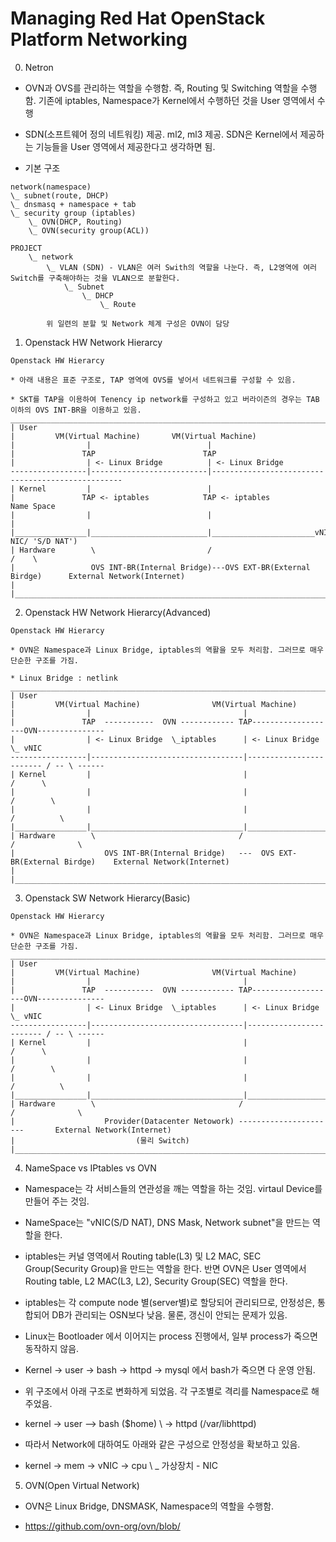 

# Managing Red Hat OpenStack Platform Networking 

0. Netron 

* OVN과 OVS를 관리하는 역할을 수행함. 즉, Routing 및 Switching 역할을 수행함. 기존에 iptables, Namespace가 Kernel에서 수행하던 것을 User 영역에서 수행

* SDN(소프트웨어 정의 네트워킹) 제공. ml2, ml3 제공. SDN은 Kernel에서 제공하는 기능들을 User 영역에서 제공한다고 생각하면 됨. 

* 기본 구조

```
network(namespace)
\_ subnet(route, DHCP) 
\_ dnsmasq + namespace + tab
\_ security group (iptables) 
    \_ OVN(DHCP, Routing)
    \_ OVN(security group(ACL))

PROJECT
    \_ network 
        \_ VLAN (SDN) - VLAN은 여러 Swith의 역할을 나눈다. 즉, L2영역에 여러 Switch를 구축해야하는 것을 VLAN으로 분할한다.
            \_ Subnet 
                \_ DHCP 
                    \_ Route 

        위 일련의 분할 및 Network 체계 구성은 OVN이 담당 
```

1. Openstack HW Network Hierarcy 

```
Openstack HW Hierarcy

* 아래 내용은 표준 구조로, TAP 영역에 OVS를 넣어서 네트워크를 구성할 수 있음. 

* SKT를 TAP을 이용하여 Tenency ip network를 구성하고 있고 버라이즌의 경우는 TAB 이하의 OVS INT-BR을 이용하고 있음.
______________________________________________________________________________________________
| User  
|         VM(Virtual Machine)       VM(Virtual Machine)
|                |                          |
|               TAP                        TAP
|                | <- Linux Bridge          | <- Linux Bridge
-----------------|--------------------------|--------------------------------------------------
| Kernel         |                          |
|               TAP <- iptables            TAP <- iptables                Name Space  
|                |                          |                                 |  
|________________|__________________________|_______________________vNIC(virtual NIC/ 'S/D NAT')
| Hardware        \                         /                               /    \   
|                 OVS INT-BR(Internal Bridge)---OVS EXT-BR(External Birdge)      External Network(Internet)
|
|_______________________________________________________________________________________________
```

2. Openstack HW Network Hierarcy(Advanced)

```
Openstack HW Hierarcy

* OVN은 Namespace과 Linux Bridge, iptables의 역활을 모두 처리함. 그러므로 매우 단순한 구조를 가짐. 

* Linux Bridge : netlink
___________________________________________________________________________________________
| User  
|         VM(Virtual Machine)                VM(Virtual Machine)
|                |                                  |
|               TAP  -----------  OVN ------------ TAP-------------------OVN---------------
|                | <- Linux Bridge  \_iptables      | <- Linux Bridge      \_ vNIC
-----------------|----------------------------------|------------------------ / -- \ ------
| Kernel         |                                  |                        /      \
|                |                                  |                       /        \
|                |                                  |                      /          \          
|________________|__________________________________|_____________________/____________\____
| Hardware        \                                /                     /              \       
|                    OVS INT-BR(Internal Bridge)   ---  OVS EXT-BR(External Birdge)    External Network(Internet)
|
|___________________________________________________________________________________________
```

3. Openstack SW Network Hierarcy(Basic)

```
Openstack HW Hierarcy

* OVN은 Namespace과 Linux Bridge, iptables의 역활을 모두 처리함. 그러므로 매우 단순한 구조를 가짐. 
___________________________________________________________________________________________
| User  
|         VM(Virtual Machine)                VM(Virtual Machine)
|                |                                  |
|               TAP  -----------  OVN ------------ TAP-------------------OVN---------------
|                | <- Linux Bridge  \_iptables      | <- Linux Bridge      \_ vNIC
-----------------|----------------------------------|------------------------ / -- \ ------
| Kernel         |                                  |                        /      \
|                |                                  |                       /        \
|                |                                  |                      /          \          
|________________|__________________________________|_____________________/____________\____
| Hardware        \                                /                     /              \       
|                    Provider(Datacenter Netowork) ----------------------       External Network(Internet)
|                           (물리 Switch)
|___________________________________________________________________________________________
```

4. NameSpace vs IPtables vs OVN 

* Namespace는 각 서비스들의 연관성을 깨는 역할을 하는 것임. virtaul Device를 만들어 주는 것임.

* NameSpace는 "vNIC(S/D NAT), DNS Mask, Network subnet"을 만드는 역할을 한다. 

* iptables는 커널 영역에서 Routing table(L3) 및 L2 MAC, SEC Group(Security Group)을 만드는 역할을 한다. 반면 OVN은 User 영역에서 Routing table, L2 MAC(L3, L2), Security Group(SEC) 역할을 한다. 

* iptables는 각 compute node 별(server별)로 할당되어 관리되므로, 안정성은, 통합되어 DB가 관리되는 OSN보다 낮음. 물론, 갱신이 안되는 문제가 있음.

* Linux는 Bootloader 에서 이어지는 process 진행에서, 일부 process가 죽으면 동작하지 않음. 

* Kernel -> user -> bash -> httpd -> mysql 에서 bash가 죽으면 다 운영 안됨. 

* 위 구조에서 아래 구조로 변화하게 되었음. 각 구조별로 격리를 Namespace로 해주었음. 

* kernel -> user --> bash ($home)
                 \ 
                  -> httpd (/var/libhttpd)

* 따라서 Network에 대하여도 아래와 같은 구성으로 안정성을 확보하고 있음. 

* kernel -> mem -> vNIC -> cpu
                     \ 
                      \_ 가상장치 - NIC 


5. OVN(Open Virtual Network) 

* OVN은 Linux Bridge, DNSMASK, Namespace의 역할을 수행함.

* https://github.com/ovn-org/ovn/blob/